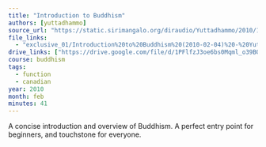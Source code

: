 ```yaml
---
title: "Introduction to Buddhism"
authors: [yuttadhammo]
source_url: "https://static.sirimangalo.org/diraudio/Yuttadhammo/2010/100204_IntroBuddhism.mp3"
file_links:
  - "exclusive_01/Introduction%20to%20Buddhism%20(2010-02-04)%20-%20Yuttadhammo.mp3"
drive_links: ["https://drive.google.com/file/d/1PFlfzJ3oe6bs0Mqml_o39BQIM3YbFHOS/view?usp=drivesdk"]
course: buddhism
tags:
  - function
  - canadian
year: 2010
month: feb
minutes: 41
---
```


A concise introduction and overview of Buddhism. A perfect entry point for beginners, and touchstone for everyone.
